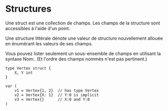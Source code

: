 # Structures

Une struct est une collection de champs. Les champs de la structure sont accessibles à l'aide d'un point.

Une structure littérale dénote une valeur de structure nouvellement allouée en énumérant les valeurs de ses champs.

Vous pouvez lister seulement un sous-ensemble de champs en utilisant la syntaxe Nom:. (Et l'ordre des champs nommés n'est pas pertinent.)

    type Vertex struct {
        X, Y int
    }

    var (
        v1 = Vertex{1, 2}  // has type Vertex
        v2 = Vertex{X: 1}  // Y:0 is implicit
        v3 = Vertex{}      // X:0 and Y:0
    )